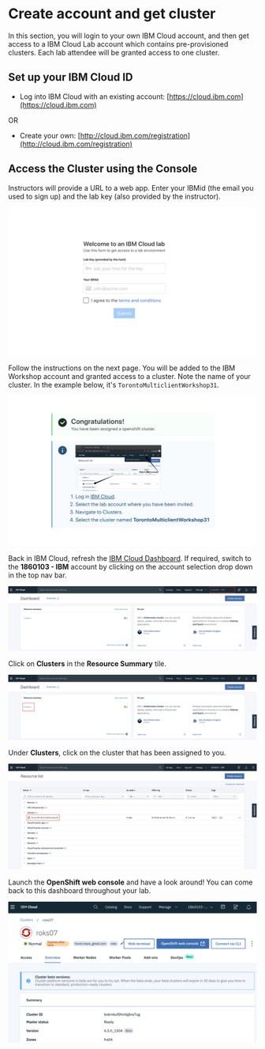 # Create account and get cluster

In this section, you will login to your own IBM Cloud account, and then get access to a IBM Cloud Lab account which contains pre-provisioned clusters. Each lab attendee will be granted access to one cluster.

## Set up your IBM Cloud ID

* Log into IBM Cloud with an existing account: [https://cloud.ibm.com](https://cloud.ibm.com)

OR

* Create your own: [http://cloud.ibm.com/registration](http://cloud.ibm.com/registration)

## Access the Cluster using the Console

Instructors will provide a URL to a web app. Enter your IBMid \(the email you used to sign up\) and the lab key \(also provided by the instructor\).

![Get clusters app](../assets/get-clusters.png)

Follow the instructions on the next page. You will be added to the IBM Workshop account and granted access to a cluster. Note the name of your cluster. In the example below, it's `TorontoMulticlientWorkshop31`.

![Instructions to access cluster](../assets/access-clusters.png)

Back in IBM Cloud, refresh the [IBM Cloud Dashboard](https://cloud.ibm.com). If required, switch to the **1860103 - IBM** account by clicking on the account selection drop down in the top nav bar.

![IBM Account](../assets/ibmaccount.png)

Click on **Clusters** in the **Resource Summary** tile.

![Find the Resource Summary tile](../assets/dashboard.png)

Under **Clusters**, click on the cluster that has been assigned to you.

![Choose a cluster](../assets/clusters-overview.png)

Launch the **OpenShift web console** and have a look around! You can come back to this dashboard throughout your lab.

![Launch the OpenShift web console](../assets/launch-console.png)

